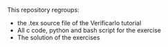This repository regroups:
 - the .tex source file of the Verificarlo tutorial
 - All c code, python and bash script for the exercise
 - The solution of the exercises
